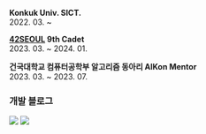 **Konkuk Univ. SICT.**  
2022\. 03\. ~  

**[42SEOUL](https://42seoul.kr/seoul42/main/view) 9th Cadet**  
2023\. 03\. ~  2024\. 01\.

**건국대학교 컴퓨터공학부 알고리즘 동아리 AlKon Mentor**  
2023\. 03\. ~ 2023\. 07\.


### 개발 블로그  
<a href="https://j30ngwoo.tistory.com"><img src="https://img.shields.io/badge/Tistory-eb531f?style=flat-square&logo=Tistory&logoColor=white&link=https://j30ngwoo.tistory.com"></a>
<a href="https://velog.io/@j30ngwoo"><img src="https://img.shields.io/badge/Velog-ffffff?style=flat-square&logo=Velog&logoColor=#20C997&link=https://velog.io/@j30ngwoo"></a>


<!--
**j30ngwoo/j30ngwoo** is a ✨ _special_ ✨ repository because its `README.md` (this file) appears on your GitHub profile.

Here are some ideas to get you started:

- 🔭 I’m currently working on ...
- 🌱 I’m currently learning ...
- 👯 I’m looking to collaborate on ...
- 🤔 I’m looking for help with ...
- 💬 Ask me about ...
- 📫 How to reach me: ...
- 😄 Pronouns: ...
- ⚡ Fun fact: ...
-->
